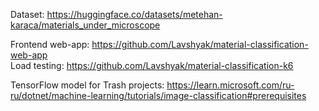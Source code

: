 
Dataset: https://huggingface.co/datasets/metehan-karaca/materials_under_microscope

Frontend web-app: https://github.com/Lavshyak/material-classification-web-app \
Load testing: https://github.com/Lavshyak/material-classification-k6

TensorFlow model for Trash projects: https://learn.microsoft.com/ru-ru/dotnet/machine-learning/tutorials/image-classification#prerequisites
